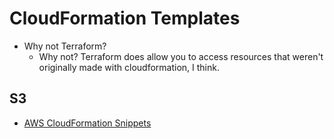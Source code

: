 # CloudFormation Templates 
- Why not Terraform? 
    - Why not? Terraform does allow you to access resources that weren't originally made with cloudformation, I think.

    


## S3 
- [AWS CloudFormation Snippets](https://docs.aws.amazon.com/AWSCloudFormation/latest/UserGuide/quickref-s3.html)